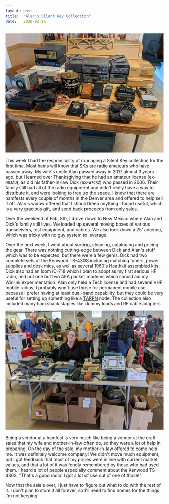 ```yaml
---
layout: post
title:  "Alan's Silent Key Collection"
date:   2020-02-16
---
```

![Radio equipment on a kitchen table](/assets/2020-02-10-sorting.jpg)

This week I had the responsibility of managing a Silent Key collection for the first time. Most hams
will know that SKs are radio amateurs who have passed away. My wife's uncle Alan passed away in 2017
almost 3 years ago, but I learned over Thanksgiving that he had an amateur license (ex-`N0JAU`), as
did his father-in-law Dick (ex-`W7CRZ`) who passed in 2006. Their family still had all of the radio
equipment and didn't really have a way to distribute it, and were looking to free up the space. I
knew that there are hamfests every couple of months in the Denver area and offered to help sell it
off. Alan's widow offered that I should keep anything I found useful, which is a very gracious gift,
and send back proceeds from only sales.

Over the weekend of Feb. 8th, I drove down to New Mexico where Alan and Dick's family still lives.
We loaded up several moving boxes of various transceivers, test equipment, and cables. We also took
down a 25' antenna, which was tricky with no guy system to leverage.

Over the next week, I went about sorting, cleaning, cataloging and pricing the gear. There was
nothing cutting-edge between Dick and Alan's stuff which was to be expected, but there were a few
gems. Dick had two complete sets of the Kenwood TS-430S including matching tuners, power supplies
and desk mics, as well as several 1960's Heathkit assembled kits. Dick also had an Icom IC-718 which
I plan to adopt as my first serious HF radio, and not one but two AEA packet modems which should aid
my Winlink experimentation. Alan only held a Tech license and had several VHF mobile radios; I
probably won't use those for permanent mobile use because I prefer having at least dual-band
capability, but they could be very useful for setting up something like a [TARPN](http://tarpn.net/)
node. The collection also included many ham shack staples like dummy loads and RF cable adapters.

![Hamfest vendor table](/assets/2020-02-16-hamfest.jpg)

Being a vendor at a hamfest is very much like being a vendor at the craft sales that my wife and
mother-in-law often do, so they were a lot of help in preparing. On the day of the sale, my
mother-in-law offered to come help me. It was definitely welcome company! We didn't move much
equipment, but I got feedback that most of my prices were in line with current market values, and
that a lot of it was fondly remembered by those who had used them. I heard a lot of people
especially comment about the Kenwood TS-430S, "That's a good radio! I got a lot of use out of one of
those!"

Now that the sale's over, I just have to figure out what to do with the rest of it. I don't plan to
store it all forever, so I'll need to find homes for the things I'm not keeping.
